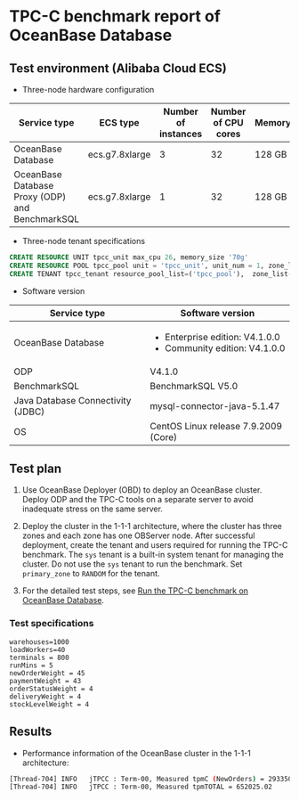 # TPC-C benchmark report of OceanBase Database

## Test environment (Alibaba Cloud ECS)

* Three-node hardware configuration

| Service type | ECS type | Number of instances | Number of CPU cores | Memory |
| --- | --- | --- | --- | --- |
| OceanBase Database | ecs.g7.8xlarge | 3 | 32 | 128 GB |
| OceanBase Database Proxy (ODP) and BenchmarkSQL | ecs.g7.8xlarge | 1 | 32 | 128 GB |

* Three-node tenant specifications

```sql
CREATE RESOURCE UNIT tpcc_unit max_cpu 26, memory_size '70g'
CREATE RESOURCE POOL tpcc_pool unit = 'tpcc_unit', unit_num = 1, zone_list=('zone1','zone2','zone3');
CREATE TENANT tpcc_tenant resource_pool_list=('tpcc_pool'),  zone_list('zone1', 'zone2', 'zone3'), primary_zone=RANDOM, locality='F@zone1,F@zone2,F@zone3' set variables ob_compatibility_mode='mysql', ob_tcp_invited_nodes='%';
```

* Software version

| Service type | Software version |
| --- | --- |
| OceanBase Database | <ul><li>Enterprise edition: V4.1.0.0</li><li>Community edition: V4.1.0.0 </li></ul> |
| ODP | V4.1.0 |
| BenchmarkSQL | BenchmarkSQL V5.0 |
| Java Database Connectivity (JDBC) | mysql-connector-java-5.1.47 |
| OS | CentOS Linux release 7.9.2009 (Core) |

## Test plan

1. Use OceanBase Deployer (OBD) to deploy an OceanBase cluster. Deploy ODP and the TPC-C tools on a separate server to avoid inadequate stress on the same server.

2. Deploy the cluster in the 1-1-1 architecture, where the cluster has three zones and each zone has one OBServer node. After successful deployment, create the tenant and users required for running the TPC-C benchmark. The `sys` tenant is a built-in system tenant for managing the cluster. Do not use the `sys` tenant to run the benchmark. Set `primary_zone` to `RANDOM` for the tenant.

3. For the detailed test steps, see [Run the TPC-C benchmark on OceanBase Database](5.run-the-tpc-c-benchmark-on-oceanbase-database.md).

### Test specifications

```shell
warehouses=1000
loadWorkers=40
terminals = 800
runMins = 5
newOrderWeight = 45
paymentWeight = 43
orderStatusWeight = 4
deliveryWeight = 4
stockLevelWeight = 4
```

## Results

* Performance information of the OceanBase cluster in the 1-1-1 architecture:

```bash
[Thread-704] INFO   jTPCC : Term-00, Measured tpmC (NewOrders) = 293350.85
[Thread-704] INFO   jTPCC : Term-00, Measured tpmTOTAL = 652025.02
```
